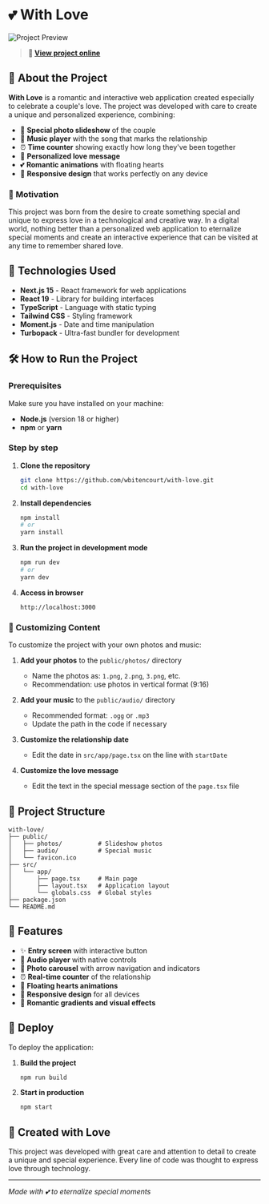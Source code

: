 # 💕 With Love

![Project Preview](https://via.placeholder.com/800x400/FF69B4/FFFFFF?text=With+Love+Preview)

> **🔗 [View project online](https://withlove.wbitencourt.dev)**

## 💝 About the Project

**With Love** is a romantic and interactive web application created especially to celebrate a couple's love. The project was developed with care to create a unique and personalized experience, combining:

- 📸 **Special photo slideshow** of the couple
- 🎵 **Music player** with the song that marks the relationship
- ⏰ **Time counter** showing exactly how long they've been together
- 💌 **Personalized love message**
- 💕 **Romantic animations** with floating hearts
- 📱 **Responsive design** that works perfectly on any device

### 🎯 Motivation

This project was born from the desire to create something special and unique to express love in a technological and creative way. In a digital world, nothing better than a personalized web application to eternalize special moments and create an interactive experience that can be visited at any time to remember shared love.

## 🚀 Technologies Used

- **Next.js 15** - React framework for web applications
- **React 19** - Library for building interfaces
- **TypeScript** - Language with static typing
- **Tailwind CSS** - Styling framework
- **Moment.js** - Date and time manipulation
- **Turbopack** - Ultra-fast bundler for development

## 🛠️ How to Run the Project

### Prerequisites

Make sure you have installed on your machine:

- **Node.js** (version 18 or higher)
- **npm** or **yarn**

### Step by step

1. **Clone the repository**

   ```bash
   git clone https://github.com/wbitencourt/with-love.git
   cd with-love
   ```

2. **Install dependencies**

   ```bash
   npm install
   # or
   yarn install
   ```

3. **Run the project in development mode**

   ```bash
   npm run dev
   # or
   yarn dev
   ```

4. **Access in browser**
   ```
   http://localhost:3000
   ```

### 🎵 Customizing Content

To customize the project with your own photos and music:

1. **Add your photos** to the `public/photos/` directory

   - Name the photos as: `1.png`, `2.png`, `3.png`, etc.
   - Recommendation: use photos in vertical format (9:16)

2. **Add your music** to the `public/audio/` directory

   - Recommended format: `.ogg` or `.mp3`
   - Update the path in the code if necessary

3. **Customize the relationship date**

   - Edit the date in `src/app/page.tsx` on the line with `startDate`

4. **Customize the love message**
   - Edit the text in the special message section of the `page.tsx` file

## 📁 Project Structure

```
with-love/
├── public/
│   ├── photos/          # Slideshow photos
│   ├── audio/           # Special music
│   └── favicon.ico
├── src/
│   └── app/
│       ├── page.tsx     # Main page
│       ├── layout.tsx   # Application layout
│       └── globals.css  # Global styles
├── package.json
└── README.md
```

## 🌟 Features

- ✨ **Entry screen** with interactive button
- 🎵 **Audio player** with native controls
- 📸 **Photo carousel** with arrow navigation and indicators
- ⏰ **Real-time counter** of the relationship
- 💫 **Floating hearts animations**
- 📱 **Responsive design** for all devices
- 🎨 **Romantic gradients and visual effects**

## 🚀 Deploy

To deploy the application:

1. **Build the project**

   ```bash
   npm run build
   ```

2. **Start in production**
   ```bash
   npm start
   ```

## 💖 Created with Love

This project was developed with great care and attention to detail to create a unique and special experience. Every line of code was thought to express love through technology.

---

_Made with 💕 to eternalize special moments_
